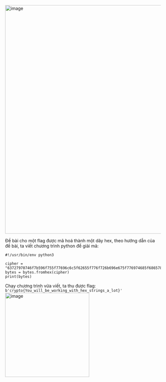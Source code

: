 <img width="738" alt="image" src="https://github.com/Vanmaxohp/EHC_Challenge_CryptoHack/assets/90485791/e38bb997-049e-4952-808d-30ab2756f74f">

Đề bài cho một flag được mã hoá thành một dãy hex, theo hướng dẫn của đề bài, ta viết chương trình python để giải mã:

```
#!/usr/bin/env python3

cipher = "63727970746f7b596f755f77696c6c5f62655f776f726b696e675f776974685f6865785f737472696e67735f615f6c6f747d"
bytes = bytes.fromhex(cipher)
print(bytes)
```
Chạy chương trình vừa viết, ta thu được flag: `b'crypto{You_will_be_working_with_hex_strings_a_lot}'`
<img width="272" alt="image" src="https://github.com/Vanmaxohp/EHC_Challenge_CryptoHack/assets/90485791/b2fdaeb2-224b-4c51-ad3e-fb5ef803bd83">

